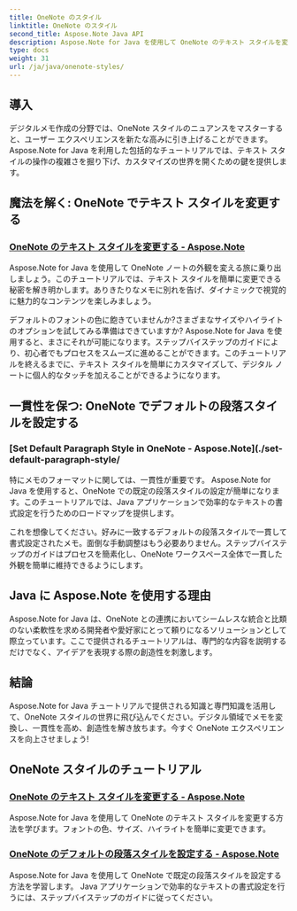 ```yaml
---
title: OneNote のスタイル
linktitle: OneNote のスタイル
second_title: Aspose.Note Java API
description: Aspose.Note for Java を使用して OneNote のテキスト スタイルを変更する方法を学びましょう。ステップバイステップのチュートリアルで、フォントの色、サイズ、ハイライトの変更方法を学びましょう。
type: docs
weight: 31
url: /ja/java/onenote-styles/
---
```


## 導入

デジタルメモ作成の分野では、OneNote スタイルのニュアンスをマスターすると、ユーザー エクスペリエンスを新たな高みに引き上げることができます。 Aspose.Note for Java を利用した包括的なチュートリアルでは、テキスト スタイルの操作の複雑さを掘り下げ、カスタマイズの世界を開くための鍵を提供します。

## 魔法を解く: OneNote でテキスト スタイルを変更する
### [OneNote のテキスト スタイルを変更する - Aspose.Note](./change-text-style/)

Aspose.Note for Java を使用して OneNote ノートの外観を変える旅に乗り出しましょう。このチュートリアルでは、テキスト スタイルを簡単に変更できる秘密を解き明かします。ありきたりなメモに別れを告げ、ダイナミックで視覚的に魅力的なコンテンツを楽しみましょう。

デフォルトのフォントの色に飽きていませんか?さまざまなサイズやハイライトのオプションを試してみる準備はできていますか? Aspose.Note for Java を使用すると、まさにそれが可能になります。ステップバイステップのガイドにより、初心者でもプロセスをスムーズに進めることができます。このチュートリアルを終えるまでに、テキスト スタイルを簡単にカスタマイズして、デジタル ノートに個人的なタッチを加えることができるようになります。

## 一貫性を保つ: OneNote でデフォルトの段落スタイルを設定する
### [Set Default Paragraph Style in OneNote - Aspose.Note](./set-default-paragraph-style/

特にメモのフォーマットに関しては、一貫性が重要です。 Aspose.Note for Java を使用すると、OneNote での既定の段落スタイルの設定が簡単になります。このチュートリアルでは、Java アプリケーションで効率的なテキストの書式設定を行うためのロードマップを提供します。

これを想像してください。好みに一致するデフォルトの段落スタイルで一貫して書式設定されたメモ。面倒な手動調整はもう必要ありません。ステップバイステップのガイドはプロセスを簡素化し、OneNote ワークスペース全体で一貫した外観を簡単に維持できるようにします。

## Java に Aspose.Note を使用する理由
Aspose.Note for Java は、OneNote との連携においてシームレスな統合と比類のない柔軟性を求める開発者や愛好家にとって頼りになるソリューションとして際立っています。ここで提供されるチュートリアルは、専門的な内容を説明するだけでなく、アイデアを表現する際の創造性を刺激します。

## 結論
Aspose.Note for Java チュートリアルで提供される知識と専門知識を活用して、OneNote スタイルの世界に飛び込んでください。デジタル領域でメモを変換し、一貫性を高め、創造性を解き放ちます。今すぐ OneNote エクスペリエンスを向上させましょう!
## OneNote スタイルのチュートリアル
### [OneNote のテキスト スタイルを変更する - Aspose.Note](./change-text-style/)
Aspose.Note for Java を使用して OneNote のテキスト スタイルを変更する方法を学びます。フォントの色、サイズ、ハイライトを簡単に変更できます。
### [OneNote のデフォルトの段落スタイルを設定する - Aspose.Note](./set-default-paragraph-style/)
Aspose.Note for Java を使用して OneNote で既定の段落スタイルを設定する方法を学習します。 Java アプリケーションで効率的なテキストの書式設定を行うには、ステップバイステップのガイドに従ってください。